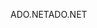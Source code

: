 <span data-ttu-id="c53e7-101">ADO.NET</span><span class="sxs-lookup"><span data-stu-id="c53e7-101">ADO.NET</span></span>